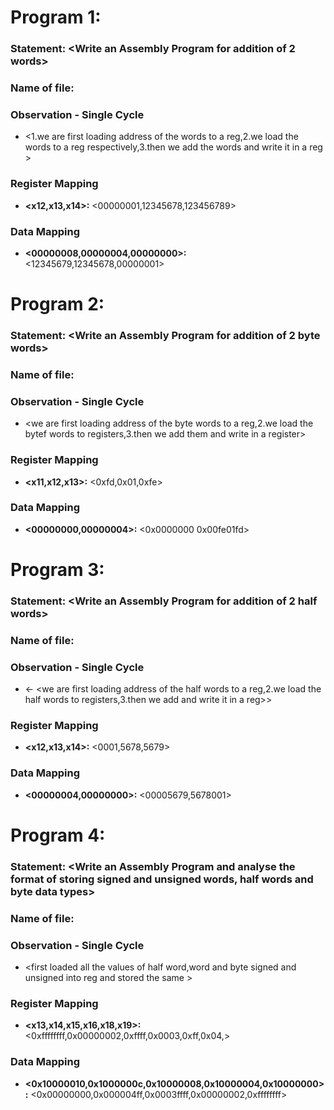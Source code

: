 # Program 1: 
### Statement: <Write an Assembly Program for addition of 2 words>

### Name of file:
<week1>

### Observation - Single Cycle
- <1.we are first loading address of the words to a reg,2.we load the words to a reg respectively,3.then we add the words and write it in a reg >
 
### Register Mapping
- **<x12,x13,x14>:** <00000001,12345678,123456789>
### Data Mapping
- **<00000008,00000004,00000000>:** <12345679,12345678,00000001>

# Program 2: 
### Statement: <Write an Assembly Program for addition of 2 byte words>

### Name of file:
<week1>

### Observation - Single Cycle
- <we are first loading address of the byte  words to a reg,2.we load the bytef words to registers,3.then we add them and write in a register>
 
### Register Mapping
- **<x11,x12,x13>:** <0xfd,0x01,0xfe>

### Data Mapping
- **<00000000,00000004>:** <0x0000000 0x00fe01fd>

# Program 3: 
### Statement: <Write an Assembly Program for addition of 2 half words>

### Name of file:
<week1>

### Observation - Single Cycle
- <- <we are first loading address of the half words to a reg,2.we load the half words to registers,3.then we add and write it in a reg>>
 
### Register Mapping
- **<x12,x13,x14>:** <0001,5678,5679>

### Data Mapping
- **<00000004,00000000>:** <00005679,5678001>

# Program 4: 
### Statement: <Write an Assembly Program and analyse the format of storing signed and unsigned words, half words and byte data types>

### Name of file:
<week1>

### Observation - Single Cycle
- <first loaded all the values of half word,word and  byte signed and unsigned into reg and stored the same >
 
### Register Mapping
- **<x13,x14,x15,x16,x18,x19>:** <0xffffffff,0x00000002,0xffff,0x0003,0xff,0x04,>

### Data Mapping
- **<0x10000010,0x1000000c,0x10000008,0x10000004,0x10000000>:** <0x00000000,0x000004ff,0x0003ffff,0x00000002,0xffffffff>

